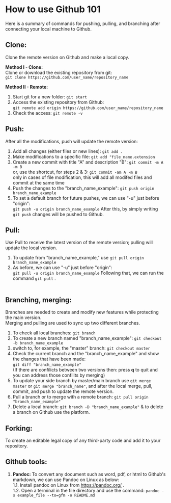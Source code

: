 # How to use Github 101 <br />
Here is a summary of commands for pushing, pulling, and branching after connecting your local machine to Github. <br />

## Clone: <br />
Clone the remote version on Github and make a local copy. <br />

**Method I - Clone:** <br />
Clone or download the existing repository from git: <br />
``` git clone https://github.com/user_name/repository_name ```<br />

**Method II - Remote:** <br />
1. Start git for a new folder: ``` git start ```  <br />
2. Access the existing repository from Github: <br />
``` git remote add origin https://github.com/user_name/repository_name ``` <br />
3. Check the access: ``` git remote -v ``` <br />

## Push: <br />
After all the modifications, push will update the remote version: <br />
1. Add all changes (either files or new lines): ```git add .``` <br />
2. Make modifications to a specific file: ``` git add "file_name.extension ``` <br />
3. Create a new commit with title "A" and description "B": ``` git commit -m A -m B ``` <br />
   or, use the shortcut, for steps 2 & 3: ``` git commit -am A -m B ``` <br />
   only in cases of file modification, this will add all modifed files and commit at the same time <br />
4. Push the changes to the "branch_name_example": ``` git push origin branch_name_example ``` <br />
5. To set a default branch for future pushes, we can use "-u" just before "origin": <br />
   ``` git push -u origin branch_name_example ``` After this, by simply writing  ``` git push ``` changes will be pushed to Github. <br />

## Pull: <br />
Use Pull to receive the latest version of the remote version; pulling will update the local version. <br />
1. To update from "branch_name_example," use ``` git pull origin branch_name_example ``` <br />
2. As before, we can use "-u" just before "origin": <br />
``` git pull -u origin branch_name_example ``` Following that, we can run the command ``` git pull ``` . <br /> 

## Branching, merging: <br />
Branches are needed to create and modify new features while protecting the main version.  <br />
Merging and pulling are used to sync up two different branches. <br />

1. To check all local branches: ``` git branch ``` <br />
2. To create a new branch named "branch_name_example": ``` git checkout -b branch_name_example ``` <br />
3. switch to, for example, the "master" branch: ``` git checkout master ``` <br />
4. Check the current branch and the "branch_name_example" and show the changes that have been made: <br />
``` git diff "branch_name_example" ``` <br />
   (If there are confilicts between two versions then: press **q** to quit and you can address those confilits by merging) <br />
5. To update your side branch by master/main branch use ``` git merge master ``` or ``` git merge "branch_name" ```, and after the local merge, pull, commit, and push to update the remote version. <br />
6. Pull a branch or to merge with a remote branch: ``` git pull origin "branch_name_example" ``` <br />
7. Delete a local branch: ``` git branch -D "branch_name_example" ``` & to delete a branch on Github use the platform. <br />

## Forking: <br />
To create an editable legal copy of any third-party code and add it to your repository. <br />


## Github tools: <br />
1. **Pandoc:** To convert any document such as word, pdf, or html to Github's markdown, we can use Pandoc on Linux as below: <br />
   1.1. Install pandoc on Linux from https://pandoc.org/ . <br />
   1.2. Open a terminal in the file directory and use the command:   ``` pandoc -s example_file --to=gfm -o README.md ``` <br />
